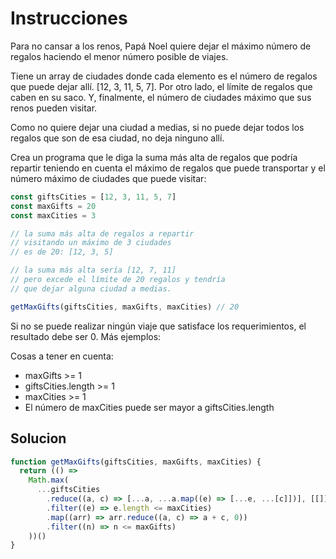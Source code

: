 <h1>Instrucciones</h1>
<p>
Para no cansar a los renos, Papá Noel quiere dejar el máximo número de regalos haciendo el menor número posible de viajes.

Tiene un array de ciudades donde cada elemento es el número de regalos que puede dejar allí. [12, 3, 11, 5, 7]. Por otro lado, el límite de regalos que caben en su saco. Y, finalmente, el número de ciudades máximo que sus renos pueden visitar.

Como no quiere dejar una ciudad a medias, si no puede dejar todos los regalos que son de esa ciudad, no deja ninguno allí.

Crea un programa que le diga la suma más alta de regalos que podría repartir teniendo en cuenta el máximo de regalos que puede transportar y el número máximo de ciudades que puede visitar:
</p>

```js
const giftsCities = [12, 3, 11, 5, 7]
const maxGifts = 20
const maxCities = 3

// la suma más alta de regalos a repartir
// visitando un máximo de 3 ciudades
// es de 20: [12, 3, 5]

// la suma más alta sería [12, 7, 11]
// pero excede el límite de 20 regalos y tendría
// que dejar alguna ciudad a medias.

getMaxGifts(giftsCities, maxGifts, maxCities) // 20
```
<p>
Si no se puede realizar ningún viaje que satisface los requerimientos, el resultado debe ser 0. Más ejemplos:
</p>

<p>
Cosas a tener en cuenta:
<ul>
  <li>maxGifts >= 1</li>
  <li>giftsCities.length >= 1</li>
  <li>maxCities >= 1</li>
  <li>El número de maxCities puede ser mayor a giftsCities.length</li>
</ul>
</p>

<h2>Solucion</h2>

```js
function getMaxGifts(giftsCities, maxGifts, maxCities) {
  return (() =>
    Math.max(
      ...giftsCities
        .reduce((a, c) => [...a, ...a.map((e) => [...e, ...[c]])], [[]])
        .filter((e) => e.length <= maxCities)
        .map((arr) => arr.reduce((a, c) => a + c, 0))
        .filter((n) => n <= maxGifts)
    ))()
}
```
